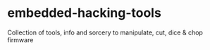 # embedded-hacking-tools
Collection of tools, info and sorcery to manipulate, cut, dice &amp; chop firmware
